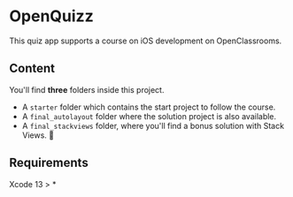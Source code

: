 # OpenQuizz

This quiz app supports a course on iOS development on OpenClassrooms.

## Content

You'll find **three** folders inside this project. 

- A `starter` folder which contains the start project to follow the course.
- A `final_autolayout` folder where the solution project is also available.
- A `final_stackviews` folder, where you'll find a bonus solution with Stack Views. 💪

## Requirements

Xcode 13 > *
